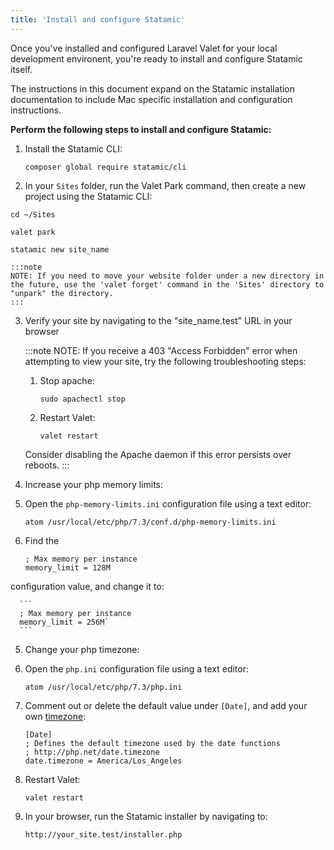```yaml
---
title: 'Install and configure Statamic'
---
```


Once you've installed and configured Laravel Valet for your local development environent, you're ready to install and configure Statamic itself.

The instructions in this document expand on the Statamic installation documentation to include Mac specific installation and configuration instructions.

**Perform the following steps to install and configure Statamic:**

1. Install the Statamic CLI:

    ```
    composer global require statamic/cli
    ```

2. In your `Sites` folder, run the Valet Park command, then create a new project using the Statamic CLI:

  ```
  cd ~/Sites

  valet park

  statamic new site_name
  ```

    :::note
    NOTE: If you need to move your website folder under a new directory in the future, use the 'valet forget' command in the 'Sites' directory to "unpark" the directory.
    :::

3. Verify your site by navigating to the "site_name.test" URL in your browser

    :::note
    NOTE: If you receive a 403 "Access Forbidden" error when attempting to view your site, try the following troubleshooting steps:


    1. Stop apache:
        
        ```
        sudo apachectl stop
        ```

    2. Restart Valet:
        
        ```
        valet restart
        ```

    Consider disabling the Apache daemon if this error persists over reboots.
    :::

4. Increase your php memory limits:

  1. Open the `php-memory-limits.ini` configuration file using a text editor:

      ```
      atom /usr/local/etc/php/7.3/conf.d/php-memory-limits.ini
      ```

  2. Find the
      ```
      ; Max memory per instance
      memory_limit = 128M
      ```
   configuration value, and change it to:

      ```
      ; Max memory per instance
      memory_limit = 256M`
      ```

5. Change your php timezone:

  1. Open the `php.ini` configuration file using a text editor:

      ```
      atom /usr/local/etc/php/7.3/php.ini
      ```

  2. Comment out or delete the default value under `[Date]`, and add your own [timezone](https://www.php.net/manual/en/timezones.america.php):

      ```
      [Date]
      ; Defines the default timezone used by the date functions
      ; http://php.net/date.timezone
      date.timezone = America/Los_Angeles
      ```

5. Restart Valet:

    ```
    valet restart
    ```

6. In your browser, run the Statamic installer by navigating to:

    ```
    http://your_site.test/installer.php
    ```
